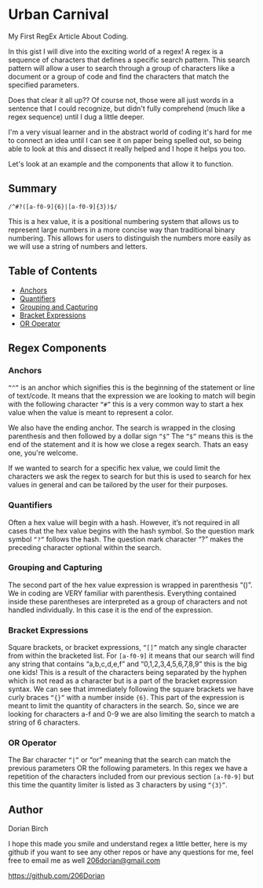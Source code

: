 # Urban Carnival

My First RegEx Article About Coding.

In this gist I will dive into the exciting world of a regex! 
A regex is a sequence of characters that defines a specific search pattern.   This search pattern will allow a user to search through a group of characters like a document or a group of code and find the characters that match the specified parameters.

Does that clear it all up??  Of course not, those were all just words in a sentence that I could recognize, but didn't fully comprehend  (much like a regex sequence) until I dug a little deeper. 

I'm a very visual learner and in the abstract world of coding it's hard for me to connect an idea until I can see it on paper being spelled out, so being able to look at this and dissect it really helped and I hope it helps you too. 

Let's look at an example and the components that allow it to function. 


## Summary

`/^#?([a-f0-9]{6}|[a-f0-9]{3})$/`

This is a hex value, it is a positional numbering system that allows us to represent large numbers in a more concise way than traditional binary numbering.  This allows for users to distinguish the numbers more easily as we will use a string of numbers and letters. 


## Table of Contents

- [Anchors](#anchors)
- [Quantifiers](#quantifiers)
- [Grouping and Capturing](#grouping-and-capturing)
- [Bracket Expressions](#bracket-expressions)
- [OR Operator](#or-operator)


## Regex Components

### Anchors
`“^”` is an anchor which signifies this is the beginning of the statement or line of text/code.   It means that the expression we are looking to match will begin with the following character `“#”` this is a very common way to start a hex value when the value is meant to represent a color.

We also have the ending anchor.
The search is wrapped in the closing parenthesis and then followed by a dollar sign `“$”` 
The `“$”` means this is the end of the statement and it is how we close a regex search.   Thats an easy one, you're welcome. 

 If we wanted to search for a specific hex value, we could limit the characters we ask the regex to search for but this is used to search for hex values in general and can be tailored by the user for their purposes.


### Quantifiers
Often a hex value will begin with a hash. However, it’s not required in all cases that the hex value begins with the hash symbol.  So the question mark symbol `“?”` follows the hash.  The question mark character “?” makes the preceding character optional within the search.

### Grouping and Capturing

The second part of the hex value expression is wrapped in parenthesis “()”.  We in coding are VERY familiar with parenthesis. 
Everything contained inside these parentheses are interpreted as a group of characters and not handled individually.  In this case it is the end of the expression.

### Bracket Expressions
Square brackets, or bracket expressions, `“[]”` match any single character from within the bracketed list.
 For  `[a-f0-9]` it means that our search will find any string that contains “a,b,c,d,e,f” and “0,1,2,3,4,5,6,7,8,9” this is the big one kids!  This is a result of the characters being separated by the hyphen which is not read as a character but is a part of the bracket expression syntax.  We can see that immediately following the square brackets we have curly braces `“{}”` with a number inside `{6}`.  This part of the expression is meant to limit the quantity of characters in the search.  So, since we are looking for characters a-f and 0-9 we are also limiting the search to match a string of 6 characters.  


### OR Operator
 The Bar character `“|”` or  “or” meaning that the search can match the previous parameters OR the following parameters.  In this  regex we have a repetition of the characters included from our previous section `[a-f0-9]` but this time the quantity limiter is listed as 3 characters by using `“{3}”`.



## Author
Dorian Birch

I hope this made you smile and understand regex a little better, here is my github if you want to see any other repos or have any questions for me, feel free to email me as well 206dorian@gmail.com

https://github.com/206Dorian








